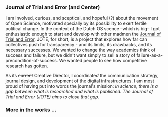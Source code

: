 ### Journal of Trial and Error (and Center)
I am involved, curious, and sceptical, and hopeful (?) about the movement of Open Science, motivated specially by its possibility to exert fertile political change. In the context of the Dutch OS scence –which is big– I got enthusiastic enough to start and develop with other madmen the [Journal of Trial and Error](https://www.jtrialerror.com/). JOTE, for short, is a project that explores how far can collectives push for transparency - and its limits, its drawbacks, and its necessary successes. We wanted to change the way academics think of success and failure, but we didn't want simply to sell a story of failure-as-a-precondition-of-success. We wanted people to see how competitive research has gotten.

As its ~~current~~ Creative Director, I coordinate*d* the communication strategy, journal design, and development of the digital infrastructures. I am most proud of having put into words the journal's mission: _In science, there is a gap between what is researched and what is published. The _Journal of Trial and Error_ (JOTE) aims to close that gap_.  


### More in the works ...